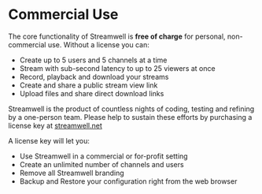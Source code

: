 # Commercial Use

The core functionality of Streamwell is **free of charge** for personal, non-commercial use. Without a license you can:

* Create up to 5 users and 5 channels at a time
* Stream with sub-second latency to up to 25 viewers at once
* Record, playback and download your streams
* Create and share a public stream view link
* Upload files and share direct download links

Streamwell is the product of countless nights of coding, testing and refining by a one-person team. Please help to sustain these efforts by purchasing a license key at [streamwell.net](https://streamwell.net)

A license key will let you:

* Use Streamwell in a commercial or for-profit setting
* Create an unlimited number of channels and users
* Remove all Streamwell branding
* Backup and Restore your configuration right from the web browser



